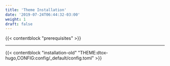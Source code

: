```yaml
---
title: 'Theme Installation'
date: '2019-07-24T06:44:32-03:00'
weight: 1
draft: false
---
```


{{< contentblock "prerequisites" >}}

---

{{< contentblock "installation-old" "THEME:dtox-hugo,CONFIG:config/_default/config.toml" >}}
